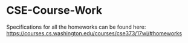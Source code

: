 # CSE-Course-Work

Specifications for all the homeworks can be found here: https://courses.cs.washington.edu/courses/cse373/17wi/#homeworks
